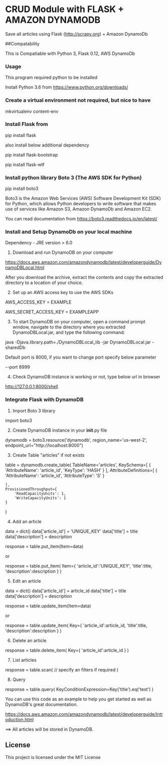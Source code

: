 # CRUD Module with FLASK + AMAZON DYNAMODB

Save all articles using Flask (http://scrapy.org) + Amazon DynamoDb

##Compatability

This is Compatiable with Python 3, Flask 0.12, AWS DynamoDb

### Usage

This program required python to be installed

Install Python 3.6 from https://www.python.org/downloads/

### Create a virtual environment not required, but nice to have

mkvirtualenv content-env

### Install Flask from 

pip install flask

also install below additional dependency

pip install flask-bootstrap

pip install flask-wtf

### Install python library Boto 3 (The AWS SDK for Python)

pip install boto3

Boto3 is the Amazon Web Services (AWS) Software Development Kit (SDK) for Python, which allows Python developers to write software that makes use of services like Amazon S3, Amazon DynamoDb and Amazon EC2.

You can read documentation from https://boto3.readthedocs.io/en/latest/

### Install and Setup DynamoDb on your local machine

Dependency - JRE version > 6.0

1. Download and run DynamoDB on your computer

https://docs.aws.amazon.com/amazondynamodb/latest/developerguide/DynamoDBLocal.html

After you download the archive, extract the contents and copy the extracted directory to a location of your choice.

2. Set up an AWS access key to use the AWS SDKs

AWS_ACCESS_KEY = EXAMPLE

AWS_SECRET_ACCESS_KEY = EXAMPLEAPP

3. To start DynamoDB on your computer, open a command prompt window, navigate to the directory where you extracted DynamoDBLocal.jar, and type the following command:

java -Djava.library.path=./DynamoDBLocal_lib -jar DynamoDBLocal.jar -sharedDb

Default port is 8000, if you want to change port specify below parameter

--port 8999

4. Check DynamoDB instance is working or not, type below url in browser

http://127.0.0.1:8000/shell

### Integrate Flask with DynamoDB

1. Import Boto 3 library

import boto3

2. Create DynamoDB instance in your __init__.py file

dynamodb = boto3.resource('dynamodb', region_name='us-west-2', endpoint_url="http://localhost:8000")

3. Create Table "articles" if not exists

table = dynamodb.create_table(
	TableName='articles',
	KeySchema=[
		{
			'AttributeName': 'article_id',
			'KeyType': 'HASH'
		}
	],
	AttributeDefinitions=[
		{
			'AttributeName': 'article_id',
			'AttributeType': 'S'
		}

	],
	ProvisionedThroughput={
		'ReadCapacityUnits': 1,
		'WriteCapacityUnits': 1
	}
)

4. Add an article

data = dict()
data['article_id'] = 'UNIQUE_KEY'
data['title'] = title
data['description'] = description

response = table.put_item(Item=data)

or 

response = table.put_item(
	Item={
		'article_id':'UNIQUE_KEY',
		'title':title,
		'description':description
	}
)

5. Edit an article

data = dict()
data['article_id'] = article_id
data['title'] = title
data['description'] = description

response = table.update_item(Item=data)

or 

response = table.update_item(
	Key={
		'article_id':article_id,
		'title':title,
		'description':description
	}
)

6. Delete an article

response = table.delete_item(
	Key={
		'article_id':article_id
	}
)

7. List articles

response = table.scan(
// specify an filters if required 
)

8. Query

response = table.query(
	KeyConditionExpression=Key('title').eq('test')
)


You can use this code as an example to help you get started as well as DynamoDB's great documentation. 

https://docs.aws.amazon.com/amazondynamodb/latest/developerguide/Introduction.html

==> All articles will be stored in DynamoDB.

## License

This project is licensed under the MIT License